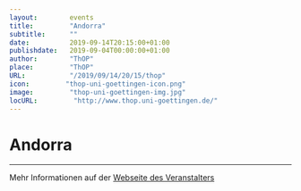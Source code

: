 ```yaml
---
layout:        events
title:         "Andorra"
subtitle:      ""
date:          2019-09-14T20:15:00+01:00
publishdate:   2019-09-04T00:00:00+01:00
author:        "ThOP"
place:         "ThOP"
URL:           "/2019/09/14/20/15/thop"
icon:         "thop-uni-goettingen-icon.png"
image:         "thop-uni-goettingen-img.jpg"
locURL:         "http://www.thop.uni-goettingen.de/"
---
```


Andorra
===========


-----------



Mehr Informationen auf der [Webseite des Veranstalters](http://www.thop.uni-goettingen.de/)
